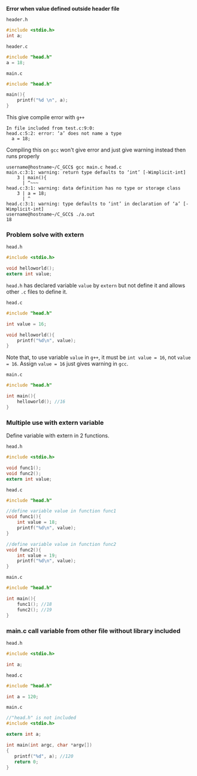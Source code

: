 **Error when value defined outside header file**

``header.h``

```c
#include <stdio.h>
int a;
```

``header.c``

```c
#include "head.h"
a = 18;
```

``main.c``

```c
#include "head.h"

main(){
	printf("%d \n", a);
}
```

This give compile error with ``g++``

```
In file included from test.c:9:0:
head.c:5:2: error: ‘a’ does not name a type
  a = 18;
```

Compiling this on ``gcc`` won't give error and just give warning instead then runs properly

```
username@hostname~/C_GCC$ gcc main.c head.c
main.c:3:1: warning: return type defaults to ‘int’ [-Wimplicit-int]
    3 | main(){
      | ^~~~
head.c:3:1: warning: data definition has no type or storage class
    3 | a = 18;
      | ^
head.c:3:1: warning: type defaults to ‘int’ in declaration of ‘a’ [-Wimplicit-int]
username@hostname~/C_GCC$ ./a.out
18
```

### Problem solve with extern

``head.h``

```c
#include <stdio.h>

void helloworld();
extern int value;
```

``head.h`` has declared variable ``value`` by ``extern`` but not define it and allows other ``.c`` files to define it.

``head.c``

```c
#include "head.h"

int value = 16; 

void helloworld(){
	printf("%d\n", value);
}
```

Note that, to use variable ``value`` in ``g++``, it must be ``int value = 16``, not ``value = 16``. Assign ``value = 16`` just gives warning in ``gcc``.

``main.c``

```c
#include "head.h"

int main(){
	helloworld(); //16
}
```

### Multiple use with extern variable

Define variable with extern in 2 functions.

``head.h``

```c
#include <stdio.h>

void func1();
void func2();
extern int value;
```
``head.c``
```c
#include "head.h"

//define variable value in function func1
void func1(){
	int value = 18;
	printf("%d\n", value);
}

//define variable value in function func2
void func2(){
	int value = 19;
	printf("%d\n", value);
}
```
``main.c``
```c
#include "head.h"

int main(){
	func1(); //18
	func2(); //19
}
```

### main.c call variable from other file without library included

``head.h``

```c
#include <stdio.h>

int a;
```

``head.c``

```c
#include "head.h"

int a = 120;
```

``main.c``

```c
//"head.h" is not included
#include <stdio.h>

extern int a;

int main(int argc, char *argv[])
{
   printf("%d", a); //120
   return 0;
}
```
